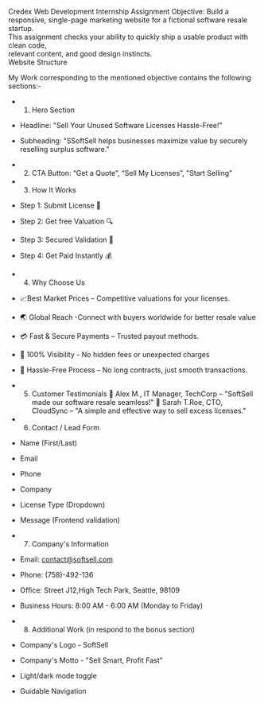Credex Web Development Internship Assignment 
Objective: 
Build	a	responsive,	single-page	marketing	website	for	a	fictional	software	resale	startup.	
This	assignment	checks	your	ability	to	quickly	ship	a	usable	product	with	clean	code,	
relevant	content,	and	good	design	instincts.	
Website Structure

My Work corresponding to the mentioned objective contains the following sections:-

- 1. Hero Section
- Headline: "Sell Your Unused Software Licenses Hassle-Free!"
- Subheading: "SSoftSell helps businesses maximize value by securely reselling surplus software."

- 2. CTA Button: “Get a Quote”, “Sell My Licenses”, "Start Selling"

- 3. How It Works
- Step 1: Submit License 📝 
- Step 2: Get free Valuation 🔍
- Step 3: Secured Validation 🔄️
- Step 4: Get Paid Instantly 💰

-  4. Why Choose Us
-   📈Best Market Prices – Competitive valuations for your licenses.
-   🌏 Global Reach -Connect with buyers worldwide for better resale value
-   💳 Fast & Secure Payments – Trusted payout methods.
-   🔦 100% Visibility - No hidden fees or unexpected charges
-   🚀 Hassle-Free Process – No long contracts, just smooth transactions.

-   5. Customer Testimonials
📢 Alex M., IT Manager, TechCorp – "SoftSell made our software resale seamless!"
📢 Sarah T.Roe, CTO, CloudSync – "A simple and effective way to sell excess licenses."

-   6. Contact / Lead Form
- Name (First/Last)
- Email
- Phone
- Company
- License Type (Dropdown)
- Message (Frontend validation)

-  7. Company's Information
-    Email: contact@softsell.com
-    Phone: (758)-492-136
-    Office: Street J12,High Tech Park, Seattle, 98109
-    Business Hours: 8:00 AM - 6:00 AM (Monday to Friday)

- 8. Additional Work (in respond to the bonus section)
-  Company's Logo - SoftSell
-  Company's Motto - "Sell Smart, Profit Fast"
-  Light/dark	mode	toggle
-  Guidable Navigation



